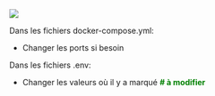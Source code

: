 <img src="http://wiki.vincentvetet.fr/docker.png">

Dans les fichiers docker-compose.yml:

- Changer les ports si besoin

Dans les fichiers .env:

- Changer les valeurs où il y a marqué <span style="color: #008000"> **# à modifier** </span>